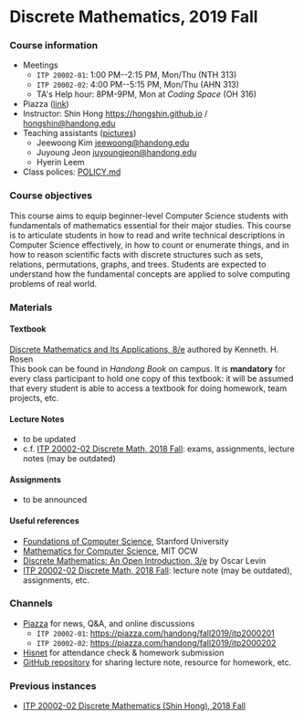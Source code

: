 # Discrete Mathematics, 2019 Fall #

### Course information ###

* Meetings
  * `ITP 20002-01`:  1:00 PM--2:15 PM, Mon/Thu (NTH 313)
  * `ITP 20002-02`:  4:00 PM--5:15 PM, Mon/Thu (AHN 313)
  * TA's Help hour:  8PM-9PM, Mon ​a​t ​*​C​o​di​ng ​Sp​ac​e​*​ ​(​OH 316)
* Piazza ([link](#channels))
* Instructor: Shin Hong https://hongshin.github.io / hongshin@handong.edu
* Teaching assistants ([pictures](https://arise.handong.edu))
  * Jeewoong Kim jeewoong@handong.edu 
  * Juyoung Jeon juyoungjeon@handong.edu 
  * Hyerin Leem 
* Class polices: [POLICY.md](POLICY.md)

### Course objectives ###
This course aims to equip beginner-level Computer Science students with fundamentals of mathematics essential for their major studies. This course is to articulate students in how to read and write technical descriptions in Computer Science effectively, in how to count or enumerate things, and in how to reason scientific facts with discrete structures such as sets, relations, permutations, graphs, and trees. Students are expected to understand how the fundamental concepts are applied to solve computing problems of real world.

### Materials ###
#### Textbook ####
[Discrete Mathematics and Its Applications, 8/e](http://www.firstbook.kr/bbs/board.php?bo_table=books&wr_id=289) authored by Kenneth. H. Rosen  
This book can be found in *Handong Book* on campus. It is **mandatory** for every class participant to hold one copy of this textbook: it will be assumed that every student is able to access a textbook for doing homework, team projects, etc.

#### Lecture Notes  ####
* to be updated
* c.f. [ITP 20002-02 Discrete Math, 2018 Fall](): exams, assignments, lecture notes (may be outdated)

#### Assignments ####
* to be announced

#### Useful references

- [Foundations of Computer Science](http://infolab.stanford.edu/~ullman/focs.html), Stanford University
- [Mathematics for Computer Science](https://ocw.mit.edu/courses/electrical-engineering-and-computer-science/6-042j-mathematics-for-computer-science-spring-2015/), MIT OCW
- [Discrete Mathematics: An Open Introduction, 3/e](http://discrete.openmathbooks.org/dmoi3.html) by Oscar Levin
- [ITP 20002-02 Discrete Math, 2018 Fall](): lecture note (may be outdated), assignments, etc.

### Channels ###

- [Piazza]() for news, Q&A, and online discussions
  - `ITP 20002-01`:  https://piazza.com/handong/fall2019/itp2000201
  - `ITP 20002-02`:  https://piazza.com/handong/fall2019/itp2000202
- [Hisnet](http://hisnet.handong.edu) for attendance check & homework submission
- [GitHub repository]() for sharing lecture note, resource for homework, etc.

### Previous instances ### 

* [ITP 20002-02 Discrete Mathematics (Shin Hong), 2018 Fall]()